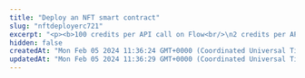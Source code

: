 ```yaml
---
title: "Deploy an NFT smart contract"
slug: "nftdeployerc721"
excerpt: "<p><b>100 credits per API call on Flow<br/>\n2 credits per API call on the other blockchains</b></p>\n<p>Deploy an NFT smart contract on the blockchain. In a deployed NFT smart contract, you can mint NFTs (one NFT at a time or multiple NFTs at once), burn, and transfer NFTs.</p>\n<p>Smart contracts are standardized and audited. You can review the code of a deployed NFT smart contract <a href=\"https://github.com/tatumio/flow-contracts\" target=\"_blank\">here</a> (if the contract is deployed on Flow) or <a href=\"https://github.com/tatumio/smart-contracts/tree/master/contracts/tatum\" target=\"_blank\">here</a> (if the contract is deployed on any other supported blockchain).</p>\n<p>This API is supported for the following blockchains:</p>\n<ul>\n<li>BNB Smart Chain</li>\n<li>Celo</li>\n<li>Ethereum</li>\n<li>Flow</li>\n<li>Harmony</li>\n<li>Klaytn</li>\n<li>KuCoin Community Chain</li>\n<li>Polygon</li>\n<li>TRON</li>\n<li>Tezos</li>\n<li>Horizen Eon</li>\n</ul>\n<p><b>General NFT smart contracts</b><br/>\nBy default, an NFT smart contract is deployed as a <b>general NFT smart contract compatible with OpenSea royalties</b>. This is a standard NFT contract with <code>AccessControl</code> and <code>Ownable</code>, enhanced with NFT batch minting. NFTs minted on this smart contract are compatible with OpenSea and its royalty structure.<p>\n<p>You can enable <b>public minting</b> for smart contracts. By default, public minting is disabled, which means that only the blockchain address whose private key was used to create the smart contract or the blockchain addresses <a href=\"#operation/NftAddMinter\">added to the smart contract as NFT minters</a> will be able to mint NFTs for the contract. To enable public minting and allow anyone to mint NFTs on top of the smart contract, deploy the contract with the <code>publicMint</code> parameter set to <code>true</code> in the request body.</p>\n<p><b>NFT smart contracts and NFT Express</b><br/>\nIf you want to use NFT Express to mint NFTs on the deployed smart contract, deploy the smart contract as a general NFT smart contract.<br/>\nAfter you have deployed the NFT smart contract, <a href=\"#operation/NftAddMinter\">add the Tatum minter address as an NFT minter to your smart contract</a>.</p>\n<p>For the complete information about using NFT Express on your smart contract, see \"Use your own smart contract to mint NFTs\" in <a href=\"#operation/NftMintErc721\">Mint an NFT</a>.</p>\n<p><b>Signing a transaction</b><br/>\nWhen deploying an NFT smart contract, you are charged a fee for the transaction, and you must sign the transaction with the private key of the blockchain address from which the fee will be deducted.</p>\n<p>Providing the private key in the API is not a secure way of signing transactions, because the private key can be stolen or exposed. Your private keys should never leave your security perimeter. You should use the private keys only for testing a solution you are building on the <b>testnet</b> of a blockchain.</p>\n<p>For signing transactions on the <b>mainnet</b>, we strongly recommend that you use the Tatum <a href=\"https://github.com/tatumio/tatum-kms\" target=\"_blank\">Key Management System (KMS)</a> and provide the signature ID instead of the private key in the API. Alternatively, you can use the <a href=\"https://github.com/tatumio/tatum-js/tree/v2\" target=\"_blank\">Tatum JavaScript client</a>.</p>"
hidden: false
createdAt: "Mon Feb 05 2024 11:36:24 GMT+0000 (Coordinated Universal Time)"
updatedAt: "Mon Feb 05 2024 11:36:29 GMT+0000 (Coordinated Universal Time)"
---
```

